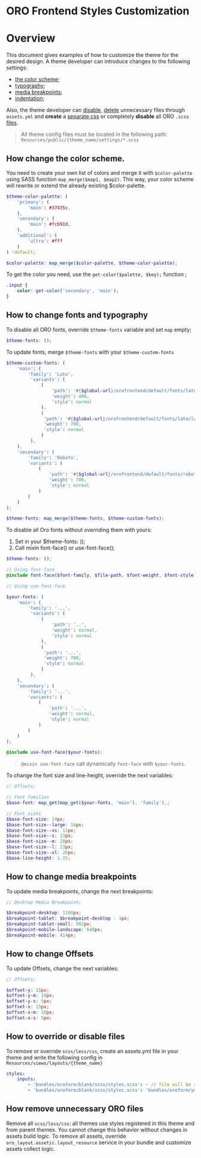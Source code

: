 # ORO Frontend Styles Customization

# Overview

This document gives examples of how to customize the theme for the desired design.
A theme developer can introduce changes to the following settings:
* [the color scheme](#how-change-the-color-scheme);
* [typography](#how-to-change-fonts-and-typography);
* [media breakpoints](#how-to-change-media-breakpoints);
* [indentation](#how-to-change-offsets);

Also, the theme developer can [disable](#how-to-override-or-disable-files), [delete](#how-to-override-or-disable-files)
unnecessary files through `assets.yml`
and **create** a [separate css](https://github.com/orocrm/platform/blob/master/src/Oro/Bundle/LayoutBundle/Resources/doc/config_definition.md)
or completely **disable** all ORO `.scss` [files](#how-remove-unnecessary-oro-files).

> All  theme config files must be located in the following path: `Resources/public/{theme_name/settings/*.scss`

## How change the color scheme.

You need to create your own list of colors and merge it with `$color-palette` using SASS function `map_merge($map1, $map2)`.
This way, your color scheme will rewrite or extend the already existing $color-palette.

````scss
$theme-color-palette: (
    'primary': (
        'main': #37435c,
    ),
    'secondary': (
        'main': #fcb91d,
    ),
    'additional': (
        'ultra': #fff
    )
) !default;

$color-palette: map_merge($color-palette, $theme-color-palette);

````

To get the color you need, use the `get-color($palette, $key);` function ;

````scss
.input {
    color: get-color('secondary', 'main');
}
````

## How to change fonts and typography
To disable all ORO fonts, override `$theme-fonts` variable and set `map` empty;

````scss
$theme-fonts: ();
````

To update fonts, merge `$theme-fonts` with your `$theme-custom-fonts`

````scss
$theme-custom-fonts: (
    'main': (
        'family': 'Lato',
         'variants': (
             (
                 'path': '#{$global-url}/orofrontend/default/fonts/lato/lato-regular-webfont',
                 'weight': 400,
                 'style': normal
             ),
             (
              'path': '#{$global-url}/orofrontend/default/fonts/lato/lato-bold-webfont',
              'weight': 700,
              'style': normal
             )
         ),
    ),
    'secondary': (
        'family': 'Roboto',
        'variants': (
            (
                'path': '#{$global-url}/orofrontend/default/fonts/roboto/roboto-regular-webfont',
                'weight': 700,
                'style': normal
            )
        )
    )
);

$theme-fonts: map_merge($theme-fonts, $theme-custom-fonts);
````

To disable all Oro fonts without overriding them with yours:
1. Set in your $theme-fonts: ();
2. Call mixin font-face() or use-font-face();

````scss
$theme-fonts: ();

// Using font-face
@include font-face($font-family, $file-path, $font-weight, $font-style);

// Using use-font-face

$your-fonts: (
    'main': (
        'family': '...',
         'variants': (
             (
                 'path': '..',
                 'weight': normal,
                 'style': normal
             ),
             (
              'path': '...',
              'weight': 700,
              'style': normal
             )
         ),
    ),
    'secondary': (
        'family': '...',
        'variants': (
            (
                'path': '...',
                'weight': normal,
                'style': normal
            )
        )
    )
);

@include use-font-face($your-fonts);
````

> `@mixin use-font-face` call dynamically `font-face` with `$your-fonts`.


To change the font size and line-height, override the next variables:
````scss
// Offsets;

// Font families
$base-font: map_get(map_get($your-fonts, 'main'), 'family'),;

// Font sizes
$base-font-size: 14px;
$base-font-size--large: 16px;
$base-font-size--xs: 11px;
$base-font-size--s: 13px;
$base-font-size--m: 20px;
$base-font-size--l: 23px;
$base-font-size--xl: 26px;
$base-line-height: 1.35;
````

## How to change media breakpoints

To update media breakpoints, change the next breakpoints:

````scss
// Desktop Media Breakpoint;

$breakpoint-desktop: 1100px;
$breakpoint-tablet: $breakpoint-desktop - 1px;
$breakpoint-tablet-small: 992px;
$breakpoint-mobile-landscape: 640px;
$breakpoint-mobile: 414px;
````

## How to change Offsets

To update Offsets, change the next variables:

````scss
// Offsets;

$offset-y: 15px;
$offset-y-m: 10px;
$offset-y-s: 5px;
$offset-x: 15px;
$offset-x-m: 10px;
$offset-x-s: 5px;
````

## How to override or disable files

To remove or override `scss/less/css`, create an assets.yml file in your theme and write the following config in `Resources/views/layouts/{theme_name}`

````yml
styles:
    inputs:
        - 'bundles/oroform/blank/scss/styles.scss': ~ // file will be removed from build process
        - 'bundles/oroform/blank/scss/styles.scss': 'bundles/oroform/your_theme/scss/styles.scss' // file will be overridden
````

## How remove unnecessary ORO files

Remove all `scss/less/css`: all themes use styles registered in this theme and from parent themes.
You cannot change this behavior without changes in assets build logic.
To remove all assets, override `oro_layout.assetic.layout_resource` service in your bundle and customize assets collect logic.


